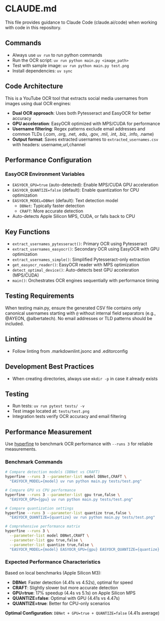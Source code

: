 # CLAUDE.md

This file provides guidance to Claude Code (claude.ai/code) when working with code in this repository.

## Commands

- Always use `uv run` to run python commands
- Run the OCR script: `uv run python main.py <image_path>`
- Test with sample image: `uv run python main.py test.png`
- Install dependencies: `uv sync`

## Code Architecture

This is a YouTube OCR tool that extracts social media usernames from images using dual OCR engines:

- **Dual OCR approach**: Uses both Pytesseract and EasyOCR for better accuracy
- **GPU acceleration**: EasyOCR optimized with MPS/CUDA for performance
- **Username filtering**: Regex patterns exclude email addresses and common TLDs (.com, .org, .net, .edu, .gov, .mil, .int, .biz, .info, .name)
- **Output format**: Saves extracted usernames to `extracted_usernames.csv` with headers: username,url,channel

## Performance Configuration

### EasyOCR Environment Variables

- `EASYOCR_GPU=true` (auto-detected): Enable MPS/CUDA GPU acceleration
- `EASYOCR_QUANTIZE=false` (default): Enable quantization for CPU optimization
- `EASYOCR_MODEL=DBNet` (default): Text detection model
  - `DBNet`: Typically faster detection
  - `CRAFT`: More accurate detection
- Auto-detects Apple Silicon MPS, CUDA, or falls back to CPU

## Key Functions

- `extract_usernames_pytesseract()`: Primary OCR using Pytesseract
- `extract_usernames_easyocr()`: Secondary OCR using EasyOCR with GPU optimization
- `extract_usernames_simple()`: Simplified Pytesseract-only extraction
- `get_easyocr_reader()`: EasyOCR reader with MPS optimization
- `detect_optimal_device()`: Auto-detects best GPU acceleration (MPS/CUDA)
- `main()`: Orchestrates OCR engines sequentially with performance timing

## Testing Requirements

When testing main.py, ensure the generated CSV file contains only canonical usernames starting with `@` without internal field separators (e.g., @AYEON, @albertatech). No email addresses or TLD patterns should be included.

## Linting

- Follow linting from .markdownlint.jsonc and .editorconfig

## Development Best Practices

- When creating directories, always use `mkdir -p` in case it already exists

## Testing

- Run tests: `uv run pytest tests/ -v`
- Test image located at: `tests/test.png`
- Integration tests verify OCR accuracy and email filtering

## Performance Measurement

Use [hyperfine](https://github.com/sharkdp/hyperfine) to benchmark OCR performance with `--runs 3` for reliable measurements.

### Benchmark Commands

```bash
# Compare detection models (DBNet vs CRAFT)
hyperfine --runs 3 --parameter-list model DBNet,CRAFT \
  "EASYOCR_MODEL={model} uv run python main.py tests/test.png"

# Compare GPU vs CPU performance
hyperfine --runs 3 --parameter-list gpu true,false \
  "EASYOCR_GPU={gpu} uv run python main.py tests/test.png"

# Compare quantization settings
hyperfine --runs 3 --parameter-list quantize true,false \
  "EASYOCR_QUANTIZE={quantize} uv run python main.py tests/test.png"

# Comprehensive performance matrix
hyperfine --runs 3 \
  --parameter-list model DBNet,CRAFT \
  --parameter-list gpu true,false \
  --parameter-list quantize true,false \
  "EASYOCR_MODEL={model} EASYOCR_GPU={gpu} EASYOCR_QUANTIZE={quantize} uv run python main.py tests/test.png"
```

### Expected Performance Characteristics

Based on local benchmarks (Apple Silicon M3):

- **DBNet**: Faster detection (4.41s vs 4.52s), optimal for speed
- **CRAFT**: Slightly slower but more accurate detection
- **GPU=true**: 17% speedup (4.4s vs 5.1s) on Apple Silicon MPS
- **QUANTIZE=false**: Optimal with GPU (4.41s vs 4.47s)
- **QUANTIZE=true**: Better for CPU-only scenarios

**Optimal Configuration**: `DBNet + GPU=true + QUANTIZE=false` (4.41s average)